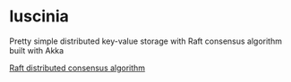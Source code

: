luscinia
========

Pretty simple distributed key-value storage with Raft consensus algorithm built with Akka

[Raft distributed consensus algorithm](http://raftconsensus.github.io/)
